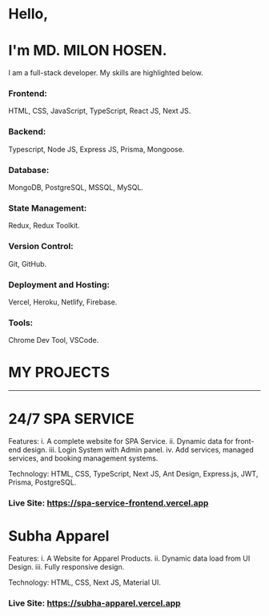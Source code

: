 # Hello,
# I'm MD. MILON HOSEN.
I am a full-stack developer. My skills are highlighted below.

### Frontend:
HTML, CSS, JavaScript, TypeScript, React JS, Next JS.

### Backend:
Typescript, Node JS, Express JS, Prisma, Mongoose.

### Database:
MongoDB, PostgreSQL, MSSQL, MySQL.

### State Management:
Redux, Redux Toolkit.

### Version Control:
Git, GitHub.

### Deployment and Hosting:
Vercel, Heroku, Netlify, Firebase.

### Tools:
Chrome Dev Tool, VSCode.


# MY PROJECTS
<hr />

# 24/7 SPA SERVICE

Features:
i. A complete website for SPA Service.
ii. Dynamic data for front-end design.
iii. Login System with Admin panel.
iv. Add services, managed services, and booking management systems.

Technology: HTML, CSS, TypeScript, Next JS, Ant Design, Express.js, JWT, Prisma, PostgreSQL.

### Live Site: https://spa-service-frontend.vercel.app

# Subha Apparel

Features:
i. A Website for Apparel Products.
ii. Dynamic data load from UI Design.
iii. Fully responsive design.

Technology: HTML, CSS, Next JS, Material UI.

### Live Site: https://subha-apparel.vercel.app
